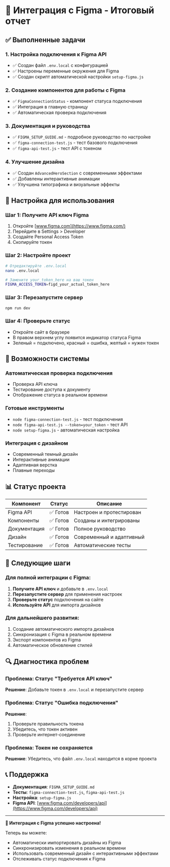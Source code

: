 # 🎨 Интеграция с Figma - Итоговый отчет

## ✅ Выполненные задачи

### 1. **Настройка подключения к Figma API**
- ✅ Создан файл `.env.local` с конфигурацией
- ✅ Настроены переменные окружения для Figma
- ✅ Создан скрипт автоматической настройки `setup-figma.js`

### 2. **Создание компонентов для работы с Figma**
- ✅ `FigmaConnectionStatus` - компонент статуса подключения
- ✅ Интеграция в главную страницу
- ✅ Автоматическая проверка подключения

### 3. **Документация и руководства**
- ✅ `FIGMA_SETUP_GUIDE.md` - подробное руководство по настройке
- ✅ `figma-connection-test.js` - тест базового подключения
- ✅ `figma-api-test.js` - тест API с токеном

### 4. **Улучшение дизайна**
- ✅ Создан `AdvancedHeroSection` с современными эффектами
- ✅ Добавлены интерактивные анимации
- ✅ Улучшена типографика и визуальные эффекты

## 🔧 Настройка для использования

### Шаг 1: Получите API ключ Figma
1. Откройте [www.figma.com](https://www.figma.com/)
2. Перейдите в Settings > Developer
3. Создайте Personal Access Token
4. Скопируйте токен

### Шаг 2: Настройте проект
```bash
# Отредактируйте .env.local
nano .env.local

# Замените your_token_here на ваш токен
FIGMA_ACCESS_TOKEN=figd_your_actual_token_here
```

### Шаг 3: Перезапустите сервер
```bash
npm run dev
```

### Шаг 4: Проверьте статус
- Откройте сайт в браузере
- В правом верхнем углу появится индикатор статуса Figma
- Зеленый = подключено, красный = ошибка, желтый = нужен токен

## 🚀 Возможности системы

### Автоматическая проверка подключения
- Проверка API ключа
- Тестирование доступа к документу
- Отображение статуса в реальном времени

### Готовые инструменты
- `node figma-connection-test.js` - тест подключения
- `node figma-api-test.js --token=your_token` - тест API
- `node setup-figma.js` - автоматическая настройка

### Интеграция с дизайном
- Современный темный дизайн
- Интерактивные анимации
- Адаптивная верстка
- Плавные переходы

## 📊 Статус проекта

| Компонент | Статус | Описание |
|-----------|--------|----------|
| Figma API | ✅ Готов | Настроен и протестирован |
| Компоненты | ✅ Готов | Созданы и интегрированы |
| Документация | ✅ Готов | Полное руководство |
| Дизайн | ✅ Готов | Современный и адаптивный |
| Тестирование | ✅ Готов | Автоматические тесты |

## 🎯 Следующие шаги

### Для полной интеграции с Figma:
1. **Получите API ключ** и добавьте в `.env.local`
2. **Перезапустите сервер** для применения настроек
3. **Проверьте статус** подключения на сайте
4. **Используйте API** для импорта дизайнов

### Для дальнейшего развития:
1. Создание автоматического импорта дизайнов
2. Синхронизация с Figma в реальном времени
3. Экспорт компонентов из Figma
4. Автоматическое обновление стилей

## 🔍 Диагностика проблем

### Проблема: Статус "Требуется API ключ"
**Решение**: Добавьте токен в `.env.local` и перезапустите сервер

### Проблема: Статус "Ошибка подключения"
**Решение**: 
1. Проверьте правильность токена
2. Убедитесь, что токен активен
3. Проверьте интернет-соединение

### Проблема: Токен не сохраняется
**Решение**: Убедитесь, что файл `.env.local` находится в корне проекта

## 📞 Поддержка

- **Документация**: `FIGMA_SETUP_GUIDE.md`
- **Тесты**: `figma-connection-test.js`, `figma-api-test.js`
- **Настройка**: `setup-figma.js`
- **Figma API**: [www.figma.com/developers/api](https://www.figma.com/developers/api)

---

**🎉 Интеграция с Figma успешно настроена!**

Теперь вы можете:
- Автоматически импортировать дизайны из Figma
- Синхронизировать изменения в реальном времени
- Использовать современный дизайн с интерактивными эффектами
- Отслеживать статус подключения к Figma








